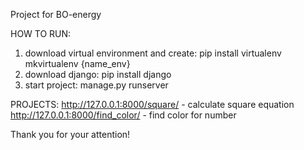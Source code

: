 Project for BO-energy

HOW TO RUN:
  1. download virtual environment and create:
    pip install virtualenv
    mkvirtualenv {name_env}
  2. download django:
    pip install django
  3. start project:
    manage.py runserver

PROJECTS:
  http://127.0.0.1:8000/square/ - calculate square equation
  http://127.0.0.1:8000/find_color/ - find color for number

Thank you for your attention!
